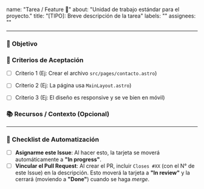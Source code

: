 name: "Tarea / Feature 📄"
about: "Unidad de trabajo estándar para el proyecto."
title: "[TIPO]: Breve descripción de la tarea"
labels: ""
assignees: ""

---

### 🎯 Objetivo
### 📝 Criterios de Aceptación
- [ ] Criterio 1 (Ej: Crear el archivo `src/pages/contacto.astro`)
- [ ] Criterio 2 (Ej: La página usa `MainLayout.astro`)
- [ ] Criterio 3 (Ej: El diseño es responsive y se ve bien en móvil)


### 📚 Recursos / Contexto (Opcional)
---

### 🤖 Checklist de Automatización
- [ ] **Asignarme este Issue**: Al hacer esto, la tarjeta se moverá automáticamente a **"In progress"**.
- [ ] **Vincular el Pull Request**: Al crear el PR, incluir `Closes #XX` (con el N° de este Issue) en la descripción. Esto moverá la tarjeta a **"In review"** y la cerrará (moviendo a **"Done"**) cuando se haga *merge*.
